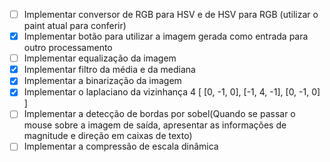 - [ ] Implementar conversor de RGB para HSV e de HSV para RGB (utilizar o paint atual para conferir)
- [x] Implementar botão para utilizar a imagem gerada como entrada para outro processamento    
- [ ] Implementar equalização da imagem
- [x] Implementar filtro da média e da mediana
- [x] Implementar a binarização da imagem
- [x] Implementar o laplaciano da vizinhança 4
[
[0, -1, 0],
[-1, 4, -1],
[0, -1, 0]
]
- [ ] Implementar a detecção de bordas por sobel(Quando se passar o mouse sobre a imagem de saída, apresentar as informações de magnitude e direção em caixas de texto)
- [ ] Implementar a compressão de escala dinâmica
